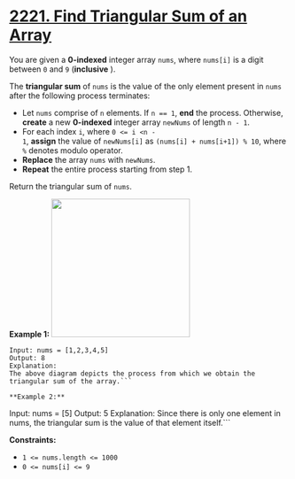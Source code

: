 # [2221. Find Triangular Sum of an Array](https://leetcode.com/problems/find-triangular-sum-of-an-array/?envType=daily-question&envId=2025-09-30)

You are given a **0-indexed**  integer array <code>nums</code>, where <code>nums[i]</code> is a digit between <code>0</code> and <code>9</code> (**inclusive** ).

The **triangular sum**  of <code>nums</code> is the value of the only element present in <code>nums</code> after the following process terminates:

- Let <code>nums</code> comprise of <code>n</code> elements. If <code>n == 1</code>, **end**  the process. Otherwise, **create**  a new **0-indexed**  integer array <code>newNums</code> of length <code>n - 1</code>.
- For each index <code>i</code>, where <code>0 <= i <n - 1</code>, **assign**  the value of <code>newNums[i]</code> as <code>(nums[i] + nums[i+1]) % 10</code>, where <code>%</code> denotes modulo operator.
- **Replace**  the array <code>nums</code> with <code>newNums</code>.
- **Repeat**  the entire process starting from step 1.

Return the triangular sum of <code>nums</code>.

**Example 1:** 
<img alt="" src="https://assets.leetcode.com/uploads/2022/02/22/ex1drawio.png" style="width: 250px; height: 250px;">

```
Input: nums = [1,2,3,4,5]
Output: 8
Explanation:
The above diagram depicts the process from which we obtain the triangular sum of the array.```

**Example 2:** 

```
Input: nums = [5]
Output: 5
Explanation:
Since there is only one element in nums, the triangular sum is the value of that element itself.```

**Constraints:** 

- <code>1 <= nums.length <= 1000</code>
- <code>0 <= nums[i] <= 9</code>